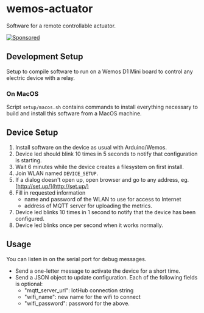 # wemos-actuator

Software for a remote controllable actuator.

[![Sponsored](https://img.shields.io/badge/chilicorn-sponsored-brightgreen.svg)](http://spiceprogram.org/oss-sponsorship/)

## Development Setup

Setup to compile software to run on a Wemos D1 Mini board to control any electric device with a relay.

### On MacOS

Script `setup/macos.sh` contains commands to install everything necessary to build and install this software from a MacOS machine.

## Device Setup

1. Install software on the device as usual with Arduino/Wemos.
2. Device led should blink 10 times in 5 seconds to notify that configuration is starting.
3. Wait 6 minutes while the device creates a filesystem on first install.
4. Join WLAN named `DEVICE_SETUP`.
5. If a dialog doesn't open up, open browser and go to any address, eg. [http://set.up/](http://set.up/)
6. Fill in requested information
    - name and password of the WLAN to use for access to Internet
    - address of MQTT server for uploading the metrics.
7. Device led blinks 10 times in 1 second to notify that the device has been configured.
8. Device led blinks once per second when it works normally.

## Usage

You can listen in on the serial port for debug messages.

- Send a one-letter message to activate the device for a short time.
- Send a JSON object to update configuration. Each of the following fields is optional:
  - "mqtt_server_url": IotHub connection string
  - "wifi_name": new name for the wifi to connect
  - "wifi_password": password for the above.
